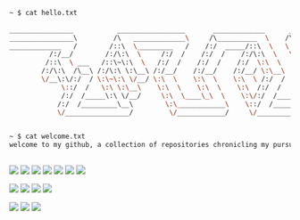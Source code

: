 ```bash
~ $ cat hello.txt
                                             
________________           _________________       _____________      ___ 
________________\         /\   _____________\     /\__________  \    /\  \
_____________   /        /::\  \_________   /    /:/  _____/::\  \   \:\  \
          /:/__/        /:/\:\  \     /:/  /    /:/  /    /:/\:\  \   \:\  \
         /::\  \ ___   /::\~\:\  \   /:/  /    /:/  /    /:/  \:\  \   \:\  \
        /:/\:\  /\__\ /:/\:\ \:\__\ /:/__/    /:/__/    /:/__/ \:\__\   \:\  \
        \/__\:\/:/  / \:\~\:\ \/__/ \:\  \    \:\  \    \:\  \ /:/  /    \:\  \
             \::/  /   \:\ \:\__\    \:\  \    \:\  \    \:\  /:/  /      \:\__\
             /:/  /_____\:\ \/__/     \:\  \____\_\  \    \:\/:/  /______  \/__/
            /:/  /_________\__\        \:\____________\    \::/  /_______\   /:\_\
            \/________________/         \/____________/     \/___________/   \:/_/

                                                  
~ $ cat welcome.txt
welcome to my github, a collection of repositories chronicling my pursuit of bug free bliss
```      
##
![](https://img.shields.io/badge/Code-JavaScript-informational?style=flat&logo=javascript&logoColor=white&color=2bbc8a)
![](https://img.shields.io/badge/Code-TypeScript-informational?style=flat&logo=typescript&logoColor=white&color=2bbc8a)
![](https://img.shields.io/badge/Code-Python-informational?style=flat&logo=python&logoColor=white&color=2bbc8a)
![](https://img.shields.io/badge/Code-Golang-informational?style=flat&logo=go&logoColor=white&color=2bbc8a)
![](https://img.shields.io/badge/Code-React-informational?style=flat&logo=react&logoColor=white&color=2bbc8a)
![](https://img.shields.io/badge/Code-Node-informational?style=flat&logo=nodedotjs&logoColor=white&color=2bbc8a)
![](https://img.shields.io/badge/Code-Express-informational?style=flat&logo=express&logoColor=white&color=2bbc8a)  

![](https://img.shields.io/badge/Tools-Bash-informational?style=flat&logo=gnu-bash&logoColor=white&color=2bbc8a)
![](https://img.shields.io/badge/Tools-Git-informational?style=flat&logo=git&logoColor=white&color=2bbc8a)
![](https://img.shields.io/badge/Tools-PostgreSQL-informational?style=flat&logo=postgresql&logoColor=white&color=2bbc8a)
![](https://img.shields.io/badge/Tools-TailwindCSS-informational?style=flat&logo=tailwindcss&logoColor=white&color=2bbc8a)  

![](https://img.shields.io/badge/OS-Linux-informational?style=flat&logo=linux&logoColor=white&color=2bbc8a)
![](https://img.shields.io/badge/Editor-VS_Code-informational?style=flat&logo=visualstudiocode&logoColor=white&color=2bbc8a)
![](https://img.shields.io/badge/Editor-Neovim-informational?style=flat&logo=neovim&logoColor=white&color=2bbc8a)
